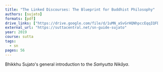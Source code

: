 ```yaml
---
title: "The Linked Discourses: The Blueprint for Buddhist Philosophy"
authors: [sujato]
formats: [pdf]
drive_links: ["https://drive.google.com/file/d/1uMN_aSvGrHQNhpccEqqIQFDwOEIdJahU/view?usp=drivesdk"]
external_url: "https://suttacentral.net/sn-guide-sujato"
year: 2019
course: sutta
tags:
  - sn
pages: 56
---
```


Bhikkhu Sujato's general introduction to the *Saṁyutta Nikāya*.